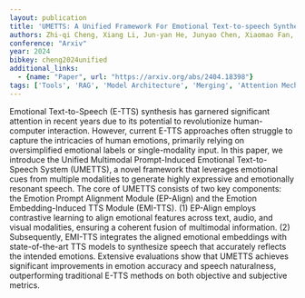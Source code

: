 ```yaml
---
layout: publication
title: 'UMETTS: A Unified Framework For Emotional Text-to-speech Synthesis With Multimodal Prompts'
authors: Zhi-qi Cheng, Xiang Li, Jun-yan He, Junyao Chen, Xiaomao Fan, Xiaojiang Peng, Alexander G. Hauptmann
conference: "Arxiv"
year: 2024
bibkey: cheng2024unified
additional_links:
  - {name: "Paper", url: "https://arxiv.org/abs/2404.18398"}
tags: ['Tools', 'RAG', 'Model Architecture', 'Merging', 'Attention Mechanism', 'Pretraining Methods', 'Multimodal Models', 'Prompting']
---
```

Emotional Text-to-Speech (E-TTS) synthesis has garnered significant attention
in recent years due to its potential to revolutionize human-computer
interaction. However, current E-TTS approaches often struggle to capture the
intricacies of human emotions, primarily relying on oversimplified emotional
labels or single-modality input. In this paper, we introduce the Unified
Multimodal Prompt-Induced Emotional Text-to-Speech System (UMETTS), a novel
framework that leverages emotional cues from multiple modalities to generate
highly expressive and emotionally resonant speech. The core of UMETTS consists
of two key components: the Emotion Prompt Alignment Module (EP-Align) and the
Emotion Embedding-Induced TTS Module (EMI-TTS). (1) EP-Align employs
contrastive learning to align emotional features across text, audio, and visual
modalities, ensuring a coherent fusion of multimodal information. (2)
Subsequently, EMI-TTS integrates the aligned emotional embeddings with
state-of-the-art TTS models to synthesize speech that accurately reflects the
intended emotions. Extensive evaluations show that UMETTS achieves significant
improvements in emotion accuracy and speech naturalness, outperforming
traditional E-TTS methods on both objective and subjective metrics.
